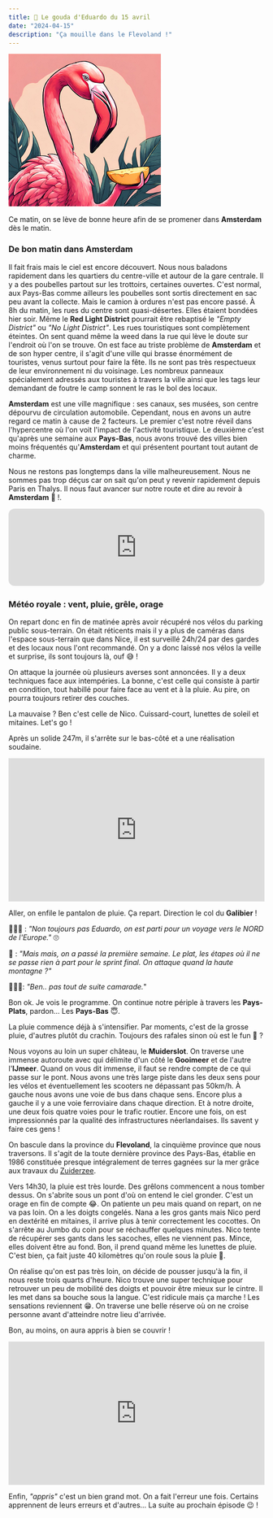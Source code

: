 ```yaml
---
title: 🧀 Le gouda d'Eduardo du 15 avril
date: "2024-04-15"
description: "Ça mouille dans le Flevoland !"
---
```


![Gouda d'Eduardo](../gouda_eduardo.png)

Ce matin, on se lève de bonne heure afin de se promener dans **Amsterdam** dès le matin. 

### De bon matin dans Amsterdam

Il fait frais mais le ciel est encore découvert. Nous nous baladons rapidement dans les quartiers du centre-ville et autour de la gare centrale. Il y a des poubelles partout sur les trottoirs, certaines ouvertes. C'est normal, aux Pays-Bas comme ailleurs les poubelles sont sortis directement en sac peu avant la collecte. Mais le camion à ordures n'est pas encore passé. À 8h du matin, les rues du centre sont quasi-désertes. Elles étaient bondées hier soir. Même le **Red Light District** pourrait être rebaptisé le *"Empty District"* ou *"No Light District"*. Les rues touristiques sont complètement éteintes. On sent quand même la weed dans la rue qui lève le doute sur l'endroit où l'on se trouve. On est face au triste problème de **Amsterdam** et de son hyper centre, il s'agit d'une ville qui brasse énormément de touristes, venus surtout pour faire la fête. Ils ne sont pas très respectueux de leur environnement ni du voisinage. Les nombreux panneaux spécialement adressés aux touristes à travers la ville ainsi que les tags leur demandant de foutre le camp sonnent le ras le bol des locaux. 

**Amsterdam** est une ville magnifique : ses canaux, ses musées, son centre dépourvu de circulation automobile. Cependant, nous en avons un autre regard ce matin à cause de 2 facteurs. Le premier c'est notre réveil dans l'hypercentre où l'on voit l'impact de l'activité touristique. Le deuxième c'est qu'après une semaine aux **Pays-Bas**, nous avons trouvé des villes bien moins fréquentés qu'**Amsterdam** et qui présentent pourtant tout autant de charme.

Nous ne restons pas longtemps dans la ville malheureusement. Nous ne sommes pas trop déçus car on sait qu'on peut y revenir rapidement depuis Paris en Thalys. Il nous faut avancer sur notre route et dire au revoir à **Amsterdam** 🙂 !. 

<iframe style="border-radius:12px" src="https://open.spotify.com/embed/track/4IRHwIZHzlHT1FQpRa5RdE?utm_source=generator" width="100%" height="152" frameBorder="0" allow="autoplay; clipboard-write; encrypted-media; picture-in-picture" loading="lazy"></iframe>

### Météo royale : vent, pluie, grêle, orage

On repart donc en fin de matinée après avoir récupéré nos vélos du parking public sous-terrain. On était réticents mais il y a plus de caméras dans l'espace sous-terrain que dans Nice, il est surveillé 24h/24 par des gardes et des locaux nous l'ont recommandé. On y a donc laissé nos vélos la veille et surprise, ils sont toujours là, ouf 😅 !

On attaque la journée où plusieurs averses sont annoncées. Il y a deux techniques face aux intempéries. La bonne, c'est celle qui consiste à partir en condition, tout habillé pour faire face au vent et à la pluie. Au pire, on pourra toujours retirer des couches.

La mauvaise ? Ben c'est celle de Nico. Cuissard-court, lunettes de soleil et mitaines. Let's go !

Après un solide 247m, il s'arrête sur le bas-côté et a une réalisation soudaine.

<div style="width: 100%; height: 0; position: relative; padding-bottom: 56%;"><iframe src="https://giphy.com/embed/jRfK3GAUZrtrv3dO6m" style="top: 0; left: 0; width: 100%; height: 100%; position: absolute; border: 0;" allowfullscreen scrolling="no" allow="encrypted-media;" class="giphy-embed"></iframe></div>

Aller, on enfile le pantalon de pluie. Ça repart. Direction le col du **Galibier** !

🤦🏼‍♂️ : *"Non toujours pas Eduardo, on est parti pour un voyage vers le NORD de l'Europe."* 🙄

🦩 : *"Mais mais, on a passé la première semaine. Le plat, les étapes où il ne se passe rien à part pour le sprint final. On attaque quand la haute montagne ?"*

🤷🏼‍♂️: *"Ben.. pas tout de suite camarade.*"

Bon ok. Je vois le programme. On continue notre périple à travers les **Pays-Plats**, pardon... Les **Pays-Bas** 😇.

La pluie commence déjà à s'intensifier. Par moments, c'est de la grosse pluie, d'autres plutôt du crachin. Toujours des rafales sinon où est le fun 😬 ? 

Nous voyons au loin un super château, le **Muiderslot**. On traverse une immense autoroute avec qui délimite d'un côté le **Gooimeer** et de l'autre l'**IJmeer**. Quand on vous dit immense, il faut se rendre compte de ce qui passe sur le pont. Nous avons une très large piste dans les deux sens pour les vélos et éventuellement les scooters ne dépassant pas 50km/h. À gauche nous avons une voie de bus dans chaque sens. Encore plus a gauche il y a une voie ferroviaire dans chaque direction. Et à notre droite, une deux fois quatre voies pour le trafic routier. Encore une fois, on est impressionnés par la qualité des infrastructures néerlandaises. Ils savent y faire ces gens !

On bascule dans la province du **Flevoland**, la cinquième province que nous traversons. Il s'agit de la toute dernière province des Pays-Bas, établie en 1986 constituée presque intégralement de terres gagnées sur la mer grâce aux travaux du [Zuiderzee](https://fr.wikipedia.org/wiki/Travaux_du_Zuiderzee).

Vers 14h30, la pluie est très lourde. Des grêlons commencent a nous tomber dessus. On s'abrite sous un pont d'où on entend le ciel gronder. C'est un orage en fin de compte 😂. On patiente un peu mais quand on repart, on ne va pas loin. On a les doigts congelés. Nana a les gros gants mais Nico perd en dextérité en mitaines, il arrive plus à tenir correctement les cocottes. On s'arrête au Jumbo du coin pour se réchauffer quelques minutes. Nico tente de récupérer ses gants dans les sacoches, elles ne viennent pas. Mince, elles doivent être au fond. Bon, il prend quand même les lunettes de pluie. C'est bien, ça fait juste 40 kilomètres qu'on roule sous la pluie 🤣.

On réalise qu'on est pas très loin, on décide de pousser jusqu'à la fin, il nous reste trois quarts d'heure. Nico trouve une super technique pour retrouver un peu de mobilité des doigts et pouvoir être mieux sur le cintre. Il les met dans sa bouche sous la langue. C'est ridicule mais ça marche ! Les sensations reviennent 😁. On traverse une belle réserve où on ne croise personne avant d'atteindre notre lieu d'arrivée.  

Bon, au moins, on aura appris à bien se couvrir !

<div style="width: 100%; height: 0; position: relative; padding-bottom: 56%;"><iframe src="https://giphy.com/embed/c4sF8kUpkL1Cw" style="top: 0; left: 0; width: 100%; height: 100%; position: absolute; border: 0;" allowfullscreen scrolling="no" allow="encrypted-media;" class="giphy-embed"></iframe></div>

Enfin, *"appris"* c'est un bien grand mot. On a fait l'erreur une fois. Certains apprennent de leurs erreurs et d'autres... La suite au prochain épisode 😉 !
